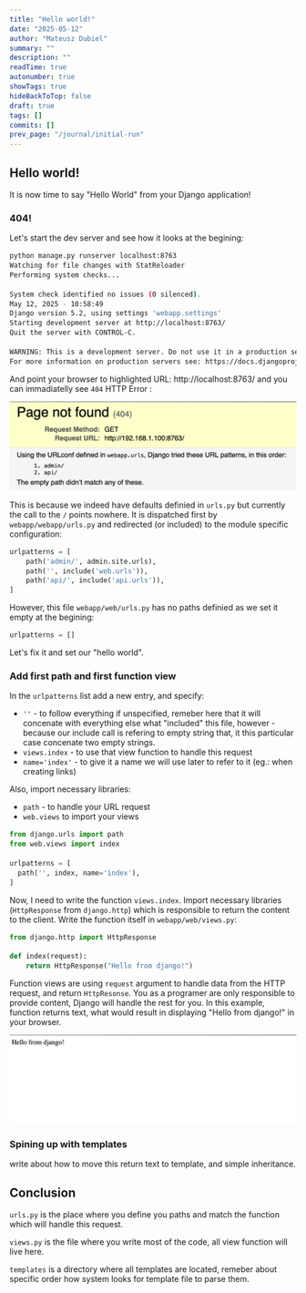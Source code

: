 ```yaml
---
title: "Hello world!"
date: "2025-05-12" 
author: "Mateusz Dubiel"
summary: ""
description: ""
readTime: true
autonumber: true
showTags: true
hideBackToTop: false
draft: true
tags: []
commits: []
prev_page: "/journal/initial-run"
---
```


## Hello world!

It is now time to say "Hello World" from your Django application!

### 404!

Let's start the dev server and see how it looks at the begining:

```bash
python manage.py runserver localhost:8763
Watching for file changes with StatReloader
Performing system checks...

System check identified no issues (0 silenced).
May 12, 2025 - 10:58:49
Django version 5.2, using settings 'webapp.settings'
Starting development server at http://localhost:8763/
Quit the server with CONTROL-C.

WARNING: This is a development server. Do not use it in a production setting. Use a production WSGI or ASGI server instead.
For more information on production servers see: https://docs.djangoproject.com/en/5.2/howto/deployment/
```

And point your browser to highlighted URL: http://localhost:8763/ and you can immadiatelly see `404` HTTP Error :

![Page not found!](page-not-found.png)

This is because we indeed have defaults definied in `urls.py` but currently the call to the `/` points nowhere. It is dispatched first by `webapp/webapp/urls.py` and redirected (or included) to the module specific configuration:

```python
urlpatterns = [
    path('admin/', admin.site.urls),
    path('', include('web.urls')),
    path('api/', include('api.urls')),
]
```

However, this file `webapp/web/urls.py` has no paths definied as we set it empty at the begining:

```python
urlpatterns = []
```

Let's fix it and set our "hello world".

### Add first path and first function view

In the `urlpatterns` list add a new entry, and specify:
 - `''` - to follow everything if unspecified, remeber here that it will concenate with everything else what "included" this file, however - because our include call is refering to empty string that, it this particular case concenate two empty strings. 
 - `views.index` - to use that view function to handle this request
 - `name='index'` - to give it a name we will use later to refer to it (eg.: when creating links)

Also, import necessary libraries:
 - `path` - to handle your URL request
 - `web.views` to import your views

```python
from django.urls import path
from web.views import index

urlpatterns = [
  path('', index, name='index'),
]
```

Now, I need to write the function `views.index`.
Import necessary libraries (`HttpResponse` from `django.http`) which is responsible to return the content to the client. Write the function itself in `webapp/web/views.py`:

```python
from django.http import HttpResponse

def index(request):
    return HttpResponse("Hello from django!")

```

Function views are using `request` argument to handle data from the HTTP request, and return `HttpResonse`. You as a programer are only responsible to provide content, Django will handle the rest for you. In this example, function returns text, what would result in displaying "Hello from django!" in your browser.

![Hello world!](hello-world.png)

### Spining up with templates

 write about how to move this return text to template, and simple inheritance.


## Conclusion

`urls.py` is the place where you define you paths and match the function which will handle this request.

`views.py` is the file where you write most of the code, all view function will live here.

`templates` is a directory where all templates are located, remeber about specific order how system looks for template file to parse them.

